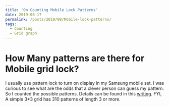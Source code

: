 ```yaml
---
title: 'On Counting Mobile Lock Patterns'
date: 2019-08-17
permalink: /posts/2019/08/Mobile-lock-patterns/
tags:
  - Counting
  - Grid graph
---
```


How Many patterns are there for Mobile grid lock?
======
I usually use pattern lock to turn on display in my Samsung mobile set. I was curious to see what are the odds that a clever person can guess my pattern. So I 
counted the possible patterns. Details can be found in this [writing](https://joyantabasak13.github.io/files/On_Mobile_Lock_Pattern.pdf). FYI, A simple 
3*3 grid has 310 patterns of length 3 or more.  
